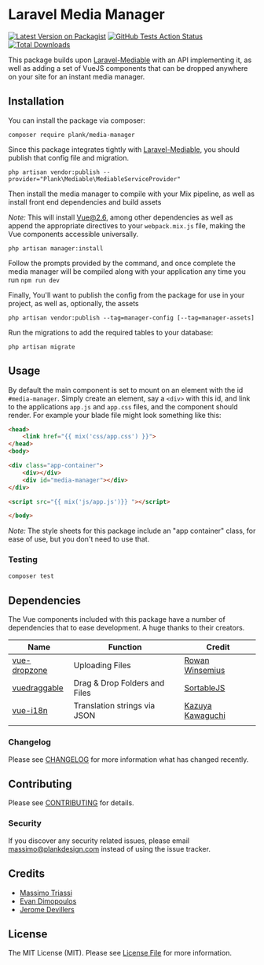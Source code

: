 # Laravel Media Manager

[![Latest Version on Packagist](https://img.shields.io/packagist/v/plank/media-manager.svg?style=flat-square)](https://packagist.org/packages/plank/media-manager)
[![GitHub Tests Action Status](https://img.shields.io/github/workflow/status/plank/laravel-checkpoint/tests?label=tests)](https://github.com/plank/laravel-media-manager/actions?query=workflow%3Atests+branch%3Amaster)
[![Total Downloads](https://img.shields.io/packagist/dt/plank/media-manager.svg?style=flat-square)](https://packagist.org/packages/plank/media-manager)

This package builds upon [Laravel-Mediable](https://github.com/plank/laravel-mediable) with an API implementing it, 
as well as adding a set of VueJS components that can be dropped anywhere on your site for an instant media manager. 

## Installation

You can install the package via composer:

```shell script
composer require plank/media-manager
```

Since this package integrates tightly with [Laravel-Mediable](https://github.com/plank/laravel-mediable), you should
publish that config file and migration.

```shell script
php artisan vendor:publish --provider="Plank\Mediable\MediableServiceProvider"
```

Then install the media manager to compile with your Mix pipeline, as well as install front end dependencies and build assets

_Note:_ This will install Vue@2.6, among other dependencies as well as append the appropriate directives to your
`webpack.mix.js` file, making the Vue components accessible universally.

```shell script
php artisan manager:install
```

Follow the prompts provided by the command, and once complete the media manager will be compiled along with your application
any time you run `npm run dev`

Finally, You'll want to publish the config from the package for use in your project, as well as, optionally, the assets
```shell script
php artisan vendor:publish --tag=manager-config [--tag=manager-assets]
```

Run the migrations to add the required tables to your database:

```shell script
php artisan migrate
```

## Usage
By default the main component is set to mount on an element with the id `#media-manager`. Simply create an element, say
a `<div>` with this id, and link to the applications `app.js` and `app.css` files, and the component should render.
For example your blade file might look something like this:

```html
<head>
    <link href="{{ mix('css/app.css') }}">
</head>
<body>

<div class="app-container">
    <div></div>
    <div id="media-manager"></div>
</div>

<script src="{{ mix('js/app.js')}} "></script>

</body>

```

_Note:_ The style sheets for this package include an "app container" class, for ease of use, but you don't need to use that.

### Testing

``` bash
composer test
```

## Dependencies

The Vue components included with this package have a number of dependencies that to ease development. 
A huge thanks to their creators. 

| Name | Function | Credit |
| --- | --- | --- |
| [vue-dropzone](https://rowanwins.github.io/vue-dropzone/) | Uploading Files | [Rowan Winsemius](https://github.com/rowanwins) |
| [vuedraggable](https://sortablejs.github.io/Vue.Draggable/#/simple) | Drag & Drop Folders and Files | [SortableJS](https://github.com/SortableJS) |
| [vue-i18n](https://kazupon.github.io/vue-i18n/) | Translation strings via JSON | [Kazuya Kawaguchi](https://github.com/kazupon) |
|     |     |      |


### Changelog

Please see [CHANGELOG](CHANGELOG.md) for more information what has changed recently.

## Contributing

Please see [CONTRIBUTING](CONTRIBUTING.md) for details.

### Security

If you discover any security related issues, please email massimo@plankdesign.com instead of using the issue tracker.

## Credits

- [Massimo Triassi](https://github.com/m-triassi)
- [Evan Dimopoulos](https://github.com/EvanDime)
- [Jerome Devillers](https://github.com/JeromeDevillers/)

## License

The MIT License (MIT). Please see [License File](LICENSE.md) for more information.
